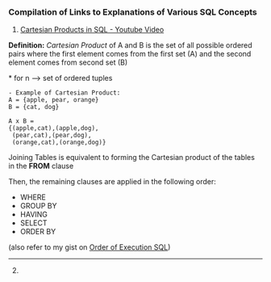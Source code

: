 ### Compilation of Links to Explanations of Various SQL Concepts




1. [Cartesian Products in SQL - Youtube Video](https://www.youtube.com/watch?v=58i-sZ6h1mI)

**Definition:** *Cartesian Product* of A and B is the set of all possible ordered pairs where the first element comes from the first set (A) and the second element comes from second set (B)

 \* for n --> set of ordered tuples

    - Example of Cartesian Product:   
    A = {apple, pear, orange}  
    B = {cat, dog}

    A x B =   
    {(apple,cat),(apple,dog),  
     (pear,cat),(pear,dog),  
     (orange,cat),(orange,dog)}


Joining Tables is equivalent to forming the Cartesian product of the tables in the **FROM** clause

Then, the remaining clauses are applied in the following order:

- WHERE
- GROUP BY
- HAVING
- SELECT
- ORDER BY

(also refer to my gist on [Order of Execution SQL](https://gist.github.com/jhl0204/6b2025f9cbed54150b6c6a526efe813f))





_____

2.

